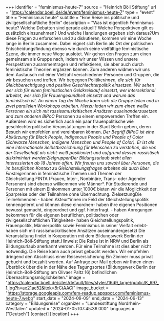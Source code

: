 +++
identifier = "feminismus-heute-7"
source = "Heinrich Böll Stiftung"
url = "https://calendar.boell.de/de/event/feminismus-heute-7"
type = "event"
title = "Feminismus heute"
subtitle = "Eine Reise ins politische und zivilgesellschaftliche Berlin"
description = "Was ist eigentlich Feminismus heute? Welche Debatten sind gerade aktuell? Welche Perspektiven gilt es zusätzlich einzunehmen? Und welche Handlungen ergeben sich daraus?Um diese Fragen zu erforschen und zu diskutieren, kommen wir eine Woche lange in Berlin zusammen. Dabei eignet sich Berlin als Ort der politischen Entscheidungsfindung ebenso wie durch seine vielfältige feministische Szene, die immer neue Wege auslotet. Wir gehen den Fragen zum einen gemeinsam als Gruppe nach, indem wir unser Wissen und unsere Perspektiven zusammentragen und reflektieren, sie aber auch durch feministische Theorien ergänzen können. Zum anderen widmen wir uns dem Austausch mit einer Vielzahl verschiedener Personen und Gruppen, die wir besuchen und treffen. Wir begegnen Politiker*innen, die sich für Gleichberechtigung und positive Geschlechterpolitik einsetzen. Wir sehen wer sich für einen feministischen Geldkreislauf einsetzt, wer intersektional arbeitet, wer sich für Frauengesundheit einsetzt und warum das feministisch ist. An einem Tag der Woche kann sich die Gruppe teilen und in zwei parallelen Workshops arbeiten. Hierzu laden wir zum einen weiße Personen ein sich mit rassissmuskritischen Ansätzen auseinanderzusetzen und zum anderen BIPoC* Personen zu einem empowernden Treffen ein.  Außerdem wird es sicherlich auch ein paar frauenpolitische wie geschlechterpolitische Veranstaltungen in der Stadt Berlin geben, deren Besuch wir empfehlen und vereinbaren können.  *Der Begriff BIPoC ist eine Abkürzung für Black People, Indigenous People und People of Color (Schwarze Menschen, Indigene Menschen und People of Color). Er ist als eine internationale Selbstbezeichnung für Menschen zu verstehen, die von der Gesellschaft als nicht-weiß positioniert und aufgrund dessen rassistisch diskriminiert werdenZielgruppenDer Bildungsurlaub steht allen Interessierten ab 18 Jahren offen. Wir freuen uns sowohl über Personen, die im beruflichen Kontext zu Gleichstellungsfragen arbeiten als auch über Einsteiger*innen in feministische Themen und Themen der Gleichstellung.FINTA (Frauen, Inter-, Nonbinäre, Trans- oder Agender Personen) sind ebenso willkommen wie Männer*. Für Studierende und Personen mit einem Einkommen unter 1000€ bieten wir die Möglichkeit der Sparpreise oder der Teilnahme ohne Übernachtung.  ZielsetzungDie Teilnehmenden - haben Akteur*innen im Feld der Gleichstellungspolitik kennengelernt und können diese einordnen- haben ihre eigenen Positionen bewusst gemacht, eingeordnet und ggf. hinterfragt. - haben Anregungen bekommen für die eigenen beruflichen, politischen oder zivilgesellschaftlichen Tätigkeiten- haben Gleichstellungspolitik, Frauenpolitik, Männerpolitik sowie Feminismus in seiner Vielfalt erlebt- haben sich mit rassismuskritischen Ansätzen auseinandergesetzt Die Veranstaltung findet in Kooperation mit dem Bildungswerk Berlin der Heinrich-Böll-Stiftung statt.Hinweis: Die Reise ist in NRW und Berlin als Bildungsurlaub anerkannt werden. Für eine Teilnahme ist dies aber nicht notwendig. Die Reise kann auch privat gebucht werden.  Wir empfehlen dringend den Abschluss einer Reiseversicherung.Ein Zimmer muss privat gebucht und bezahlt werden. Auf Anfrage per Mail geben wir Ihnen einen Überblick über die in der Nähe des Tagungsortes (Bildungswerk Berlin der Heinrich-Böll-Stiftung am Olivaer Paltz 16) befindlichen Übernachtungsmöglichkeiten."
image = "https://calendar.boell.de/sites/default/files/styles/16d9_large/public/K_697_1.jpg?h=ae21ae52&itok=8rCtAACi"
image_bucket = "https://storage.googleapis.com/fem-readup.appspot.com/feminismus-heute-7.webp"
start_date = "2024-09-09"
end_date = "2024-09-13"
category = "Bildungsreise"
organizer = "Landesstiftung Nordrhein-Westfalen"
updated = "2024-01-05T07:45:39.000"
languages = ["Deutsch"]
[contact]
[location]
+++